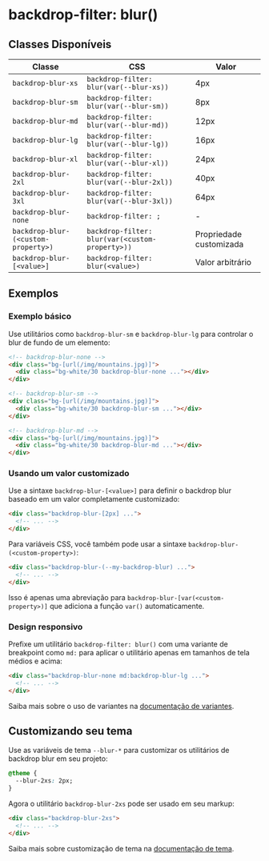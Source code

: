 # backdrop-filter: blur()

## Classes Disponíveis

| Classe | CSS | Valor |
|--------|-----|-------|
| `backdrop-blur-xs` | `backdrop-filter: blur(var(--blur-xs))` | 4px |
| `backdrop-blur-sm` | `backdrop-filter: blur(var(--blur-sm))` | 8px |
| `backdrop-blur-md` | `backdrop-filter: blur(var(--blur-md))` | 12px |
| `backdrop-blur-lg` | `backdrop-filter: blur(var(--blur-lg))` | 16px |
| `backdrop-blur-xl` | `backdrop-filter: blur(var(--blur-xl))` | 24px |
| `backdrop-blur-2xl` | `backdrop-filter: blur(var(--blur-2xl))` | 40px |
| `backdrop-blur-3xl` | `backdrop-filter: blur(var(--blur-3xl))` | 64px |
| `backdrop-blur-none` | `backdrop-filter: ;` | - |
| `backdrop-blur-(<custom-property>)` | `backdrop-filter: blur(var(<custom-property>))` | Propriedade customizada |
| `backdrop-blur-[<value>]` | `backdrop-filter: blur(<value>)` | Valor arbitrário |

## Exemplos

### Exemplo básico

Use utilitários como `backdrop-blur-sm` e `backdrop-blur-lg` para controlar o blur de fundo de um elemento:

```html
<!-- backdrop-blur-none -->
<div class="bg-[url(/img/mountains.jpg)]">
  <div class="bg-white/30 backdrop-blur-none ..."></div>
</div>

<!-- backdrop-blur-sm -->
<div class="bg-[url(/img/mountains.jpg)]">
  <div class="bg-white/30 backdrop-blur-sm ..."></div>
</div>

<!-- backdrop-blur-md -->
<div class="bg-[url(/img/mountains.jpg)]">
  <div class="bg-white/30 backdrop-blur-md ..."></div>
</div>
```

### Usando um valor customizado

Use a sintaxe `backdrop-blur-[<value>]` para definir o backdrop blur baseado em um valor completamente customizado:

```html
<div class="backdrop-blur-[2px] ...">
  <!-- ... -->
</div>
```

Para variáveis CSS, você também pode usar a sintaxe `backdrop-blur-(<custom-property>)`:

```html
<div class="backdrop-blur-(--my-backdrop-blur) ...">
  <!-- ... -->
</div>
```

Isso é apenas uma abreviação para `backdrop-blur-[var(<custom-property>)]` que adiciona a função `var()` automaticamente.

### Design responsivo

Prefixe um utilitário `backdrop-filter: blur()` com uma variante de breakpoint como `md:` para aplicar o utilitário apenas em tamanhos de tela médios e acima:

```html
<div class="backdrop-blur-none md:backdrop-blur-lg ...">
  <!-- ... -->
</div>
```

Saiba mais sobre o uso de variantes na [documentação de variantes](../variants).

## Customizando seu tema

Use as variáveis de tema `--blur-*` para customizar os utilitários de backdrop blur em seu projeto:

```css
@theme {
  --blur-2xs: 2px;
}
```

Agora o utilitário `backdrop-blur-2xs` pode ser usado em seu markup:

```html
<div class="backdrop-blur-2xs">
  <!-- ... -->
</div>
```

Saiba mais sobre customização de tema na [documentação de tema](../theme).

